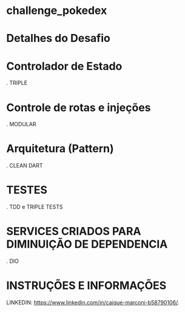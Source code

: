 # challenge_pokedex



# Detalhes do Desafio

# Controlador de Estado
. TRIPLE

# Controle de rotas e injeções
. MODULAR

# Arquitetura (Pattern)
. CLEAN DART

# TESTES
. TDD e TRIPLE TESTS

# SERVICES CRIADOS PARA DIMINUIÇÃO DE DEPENDENCIA
. DIO

# INSTRUÇÕES E INFORMAÇÕES

LINKEDIN: https://www.linkedin.com/in/caique-marconi-b58790106/.


